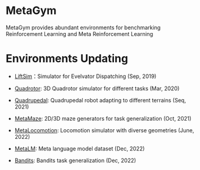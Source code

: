 # MetaGym

MetaGym provides abundant environments for benchmarking Reinforcement Learning and Meta Reinforcement Learning

# Environments Updating

- [LiftSim](metagym/liftsim)：Simulator for Evelvator Dispatching (Sep, 2019)

- [Quadrotor](metagym/quadrotor): 3D Quadrotor simulator for different tasks (Mar, 2020)

- [Quadrupedal](metagym/quadrupedal): Quadrupedal robot adapting to different terrains (Seq, 2021)

- [MetaMaze](metagym/metamaze): 2D/3D maze generators for task generalization (Oct, 2021)

- [MetaLocomotion](metagym/metalocomotion): Locomotion simulator with diverse geometries (June, 2022)

- [MetaLM](metagym/metalm): Meta language model dataset (Dec, 2022)

- [Bandits](metagym/bandits): Bandits task generalization (Dec, 2022)
